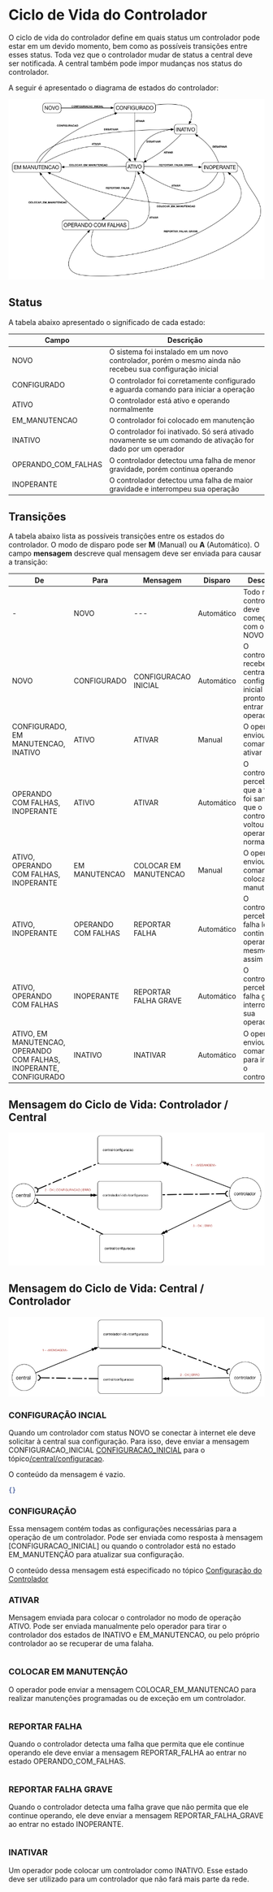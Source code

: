 # Ciclo de Vida do Controlador
O ciclo de vida do controlador define em quais status um controlador pode estar em um devido momento, bem como as possíveis transições entre esses status. Toda vez que o controlador mudar de status a central deve ser notificada. A central também pode impor mudanças nos status do controlador.

A seguir é apresentado o diagrama de estados do controlador:

![CONTROLADOR_ONLINE](../../img/estados.png)



## Status
A tabela abaixo apresentado o significado de cada estado:

| Campo| Descrição |
| ------------ | ------------- |
| NOVO | O sistema foi instalado em um novo controlador, porém o mesmo ainda não recebeu sua configuração inicial|
| CONFIGURADO | O controlador foi corretamente configurado e aguarda comando para iniciar a operação|
| ATIVO | O controlador está ativo e operando normalmente |
| EM_MANUTENCAO | O controlador foi colocado em manutenção |
| INATIVO | O controlador foi inativado. Só será ativado novamente se um comando de ativação for dado por um operador|
| OPERANDO_COM_FALHAS |O controlador detectou uma falha de menor gravidade, porém continua operando|
| INOPERANTE |O controlador detectou uma falha de maior gravidade e interrompeu sua operação |

## Transições

A tabela abaixo lista as possíveis transições entre os estados do controlador. O modo de disparo pode ser __M__ (Manual) ou __A__ (Automático). O campo __mensagem__ descreve qual mensagem deve ser enviada para causar a transição:

| De| Para | Mensagem | Disparo | Descrição |
|---|------|----------|---------|-----------|
|-  |NOVO  | ---      | Automático | Todo novo controlador deve começar com o status NOVO| 
|NOVO|CONFIGURADO|CONFIGURACAO INICIAL|Automático|O controlador recebeu da central sua configuração inicial e está pronto para entrar em operação| 
|CONFIGURADO, EM MANUTENCAO, INATIVO|ATIVO|ATIVAR|Manual|O operador enviou o comando de ativar| 
|OPERANDO COM FALHAS, INOPERANTE|ATIVO|ATIVAR|Automático|O controlador percebeu que a falha foi sanada e que o controlador voltou a operar normalmente|
|ATIVO, OPERANDO COM FALHAS, INOPERANTE|EM MANUTENCAO|COLOCAR EM MANUTENCAO|Manual|O operador enviou o comando de colocar em manutenção|
|ATIVO, INOPERANTE|OPERANDO COM FALHAS|REPORTAR FALHA|Automático|O controlador percebeu um falha leve e continua operando mesmo assim| 
|ATIVO, OPERANDO COM FALHAS|INOPERANTE|REPORTAR FALHA GRAVE|Automático|O controlador percebeu um falha grave e interrompeu sua operação| 
|ATIVO, EM MANUTENCAO, OPERANDO COM FALHAS, INOPERANTE, CONFIGURADO|INATIVO|INATIVAR| Automático|O operador enviou comando para inativar o controlador| 

## Mensagem do Ciclo de Vida: Controlador / Central

![CONFIGURACAO_CONTROLADOR_CENTRAL](../../img/CONFIGURACAO_CONTROLADOR_CENTRAL.png)

## Mensagem do Ciclo de Vida: Central / Controlador

![CONFIGURACAO_CENTRAL_CONTROLADOR](../../img/CONFIGURACAO_CENTRAL_CONTROLADOR.png)


### CONFIGURAÇÃO INCIAL
Quando um controlador com status NOVO se conectar à internet ele deve solicitar à central sua configuração. Para isso, deve enviar a mensagem CONFIGURACAO_INICIAL [CONFIGURACAO_INICIAL](#CONFIGURACAO_INICIAL) para o tópico[/central/configuracao](comunicao/topicos#central_echo).

O conteúdo da mensagem é vazio.

```JSON
{}
```

### CONFIGURAÇÃO
Essa mensagem contém todas as configurações necessárias para a operação de um controlador. Pode ser enviada como resposta à mensagem [CONFIGURACAO_INICIAL] ou quando o controlador está no estado EM_MANUTENÇÃO para atualizar sua configuração.

O conteúdo dessa mensagem está especificado no tópico [Configuração do Controlador](/protocolos/alto_nivel/configuracao/)

### ATIVAR
Mensagem enviada para colocar o controlador no modo de operação ATIVO. Pode ser enviada manualmente pelo operador para tirar o controlador dos estados de INATIVO e EM_MANUTENCAO, ou pelo próprio controlador ao se recuperar de uma falaha.


```JSON
```
### COLOCAR EM MANUTENÇÃO
O operador pode enviar a mensagem COLOCAR_EM_MANUTENCAO para realizar manutenções programadas ou de exceção em um controlador.



```JSON
```

### REPORTAR FALHA
Quando o controlador detecta uma falha que permita que ele continue operando ele deve enviar a mensagem REPORTAR_FALHA ao entrar no estado OPERANDO_COM_FALHAS.


```JSON
```

### REPORTAR FALHA GRAVE
Quando o controlador detecta uma falha grave que não permita que ele continue operando, ele deve enviar a mensagem REPORTAR_FALHA_GRAVE ao entrar no estado INOPERANTE.



```JSON
```

### INATIVAR
Um operador pode colocar um controlador como INATIVO. Esse estado deve ser utilizado para um controlador que não fará mais parte da rede.



```JSON
```
